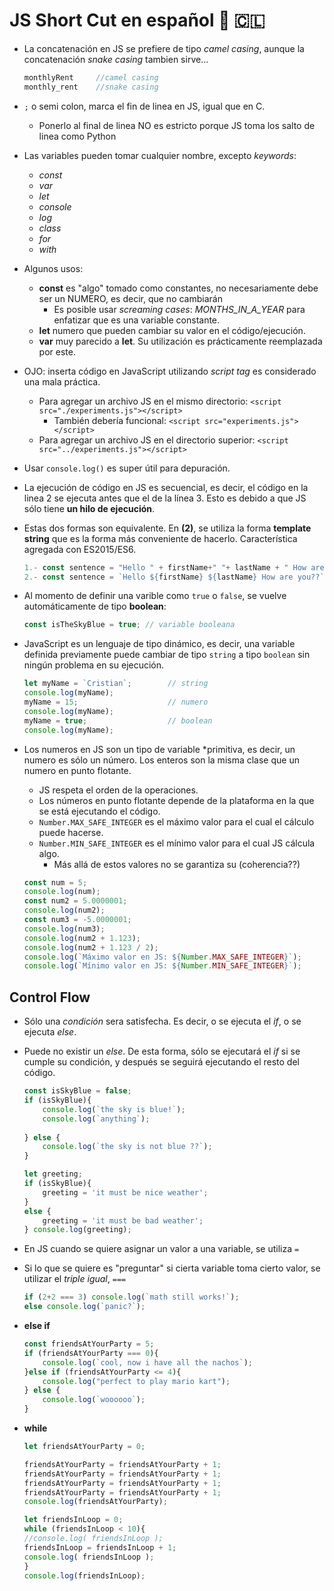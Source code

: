 
# JS Short Cut en español :cowboy_hat_face: :chile:
- La concatenación en JS se prefiere de tipo *camel casing*, aunque la concatenación *snake casing* tambien sirve...
    ``` javascript
    monthlyRent     //camel casing
    monthly_rent    //snake casing
    ```
- `;` o semi colon, marca el fin de linea en JS, igual que en C. 
    - Ponerlo al final de linea NO es estricto porque JS toma los salto de linea como Python
- Las variables pueden tomar cualquier nombre, excepto *keywords*:
    - *const*
    - *var*
    - *let*
    - *console*
    - *log*
    - *class*
    - *for*
    - *with*
- Algunos usos:
    - **const** es "algo" tomado como constantes, no necesariamente debe ser un NUMERO, es decir, que no cambiarán
        - Es posible usar *screaming cases*: *MONTHS_IN_A_YEAR* para enfatizar que es una
        variable constante.
    - **let** numero que pueden cambiar su valor en el código/ejecución.
    - **var** muy parecido a **let**. Su utilización es prácticamente reemplazada por este.
- OJO: inserta código en JavaScript utilizando *script tag* es considerado una mala práctica.
    - Para agregar un archivo JS en el mismo directorio: `<script src="./experiments.js"></script>`
        - También debería funcional: `<script src="experiments.js"></script>`
    - Para agregar un archivo JS en el directorio superior: `<script src="../experiments.js"></script>`

- Usar `console.log()` es super útil para depuración.
- La ejecución de código en JS es secuencial, es decir, el código en la linea 2 se ejecuta antes que el de la línea 3. Esto es debido a que JS sólo tiene **un hilo de ejecución**.
- Estas dos formas son equivalente. En **(2)**, se utiliza la forma **template string**
que es la forma más conveniente de hacerlo. Característica agregada con ES2015/ES6.
    ``` javascript
    1.- const sentence = "Hello " + firstName+" "+ lastName + " How are you??";
    2.- const sentence = `Hello ${firstName} ${lastName} How are you??`;                //template string format
    ```
- Al momento de definir una varible como `true` o `false`, se vuelve automáticamente
de tipo **boolean**:
    ``` javascript
    const isTheSkyBlue = true; // variable booleana
    ```
- JavaScript es un lenguaje de tipo dinámico, es decir, una variable definida previamente
puede cambiar de tipo `string` a tipo `boolean` sin ningún problema en su ejecución.
    ``` javascript
    let myName = `Cristian`;        // string
    console.log(myName);    
    myName = 15;                    // numero
    console.log(myName);
    myName = true;                  // boolean
    console.log(myName);
    ```
- Los numeros en JS son un tipo de variable *primitiva, es decir, un numero es sólo un número.
Los enteros son la misma clase que un numero en punto flotante.
    - JS respeta el orden de la operaciones.
    - Los números en punto flotante depende de la plataforma en la que se está ejecutando el código.
    - `Number.MAX_SAFE_INTEGER` es el máximo valor para el cual el cálculo puede hacerse.
    - `Number.MIN_SAFE_INTEGER` es el mínimo valor para el cual JS cálcula algo.
        - Más allá de estos valores no se garantiza su (coherencia??)
    ``` javascript
    const num = 5;
    console.log(num);
    const num2 = 5.0000001;
    console.log(num2);
    const num3 = -5.0000001;
    console.log(num3);
    console.log(num2 + 1.123);
    console.log(num2 + 1.123 / 2);
    console.log(`Máximo valor en JS: ${Number.MAX_SAFE_INTEGER}`);
    console.log(`Mínimo valor en JS: ${Number.MIN_SAFE_INTEGER}`);
    ```
## Control Flow
- Sólo una *condición* sera satisfecha. Es decir, o se ejecuta el *if*, o se ejecuta *else*.
- Puede no existir un *else*. De esta forma, sólo se ejecutará el *if* si se cumple su condición, y después se seguirá ejecutando el resto del código.
    ``` javascript
    const isSkyBlue = false;
    if (isSkyBlue){
        console.log(`the sky is blue!`);
        console.log(`anything`);
        
    } else {
        console.log(`the sky is not blue ??`);
    }

    let greeting;
    if (isSkyBlue){
        greeting = 'it must be nice weather';
    } 
    else {
        greeting = 'it must be bad weather';
    } console.log(greeting);
    ```

- En JS cuando se quiere asignar un valor a una variable, se utiliza `=`
- Si lo que se quiere es "preguntar" si cierta variable toma cierto valor, se
utilizar el *triple igual*, `===`
    ``` javascript
    if (2+2 === 3) console.log(`math still works!`);
    else console.log(`panic?`);
    ```
- **else if**
    ``` javascript
    const friendsAtYourParty = 5;
    if (friendsAtYourParty === 0){
        console.log(`cool, now i have all the nachos`);
    }else if (friendsAtYourParty <= 4){
        console.log("perfect to play mario kart");
    } else {
        console.log(`woooooo`);
    }
    ```
- **while**
    ``` javascript
    let friendsAtYourParty = 0;

    friendsAtYourParty = friendsAtYourParty + 1;
    friendsAtYourParty = friendsAtYourParty + 1;
    friendsAtYourParty = friendsAtYourParty + 1;
    friendsAtYourParty = friendsAtYourParty + 1;
    console.log(friendsAtYourParty);

    let friendsInLoop = 0;
    while (friendsInLoop < 10){
    //console.log( friendsInLoop );
    friendsInLoop = friendsInLoop + 1;
    console.log( friendsInLoop );
    }
    console.log(friendsInLoop);
    ```

